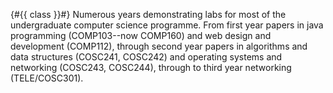 {#{{ class }}#}
Numerous years demonstrating labs for most of the undergraduate computer science
programme. From first year papers in java programming (COMP103--now COMP160) and web design
and development (COMP112), through second year papers in algorithms and data
structures (COSC241, COSC242) and operating systems and networking (COSC243, COSC244), through to
third year networking (TELE/COSC301).